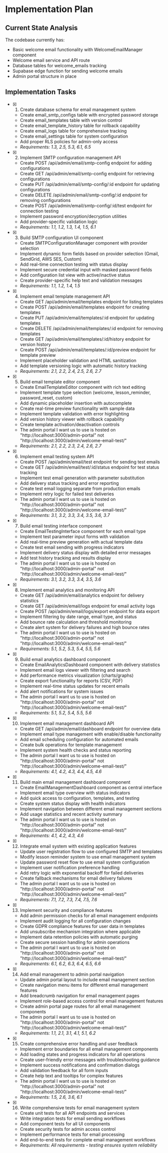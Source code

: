 # Implementation Plan

## Current State Analysis

The codebase currently has:

- Basic welcome email functionality with WelcomeEmailManager component
- Welcome email service and API route
- Database tables for welcome_emails tracking
- Supabase edge function for sending welcome emails
- Admin portal structure in place

## Implementation Tasks

- [x] 1. Create database schema for email management system

  - Create email_smtp_configs table with encrypted password storage
  - Create email_templates table with version control
  - Create email_template_history table for rollback capability
  - Create email_logs table for comprehensive tracking
  - Create email_settings table for system configuration
  - Add proper RLS policies for admin-only access
  - _Requirements: 1.3, 2.5, 5.3, 6.1, 6.5_

- [x] 2. Implement SMTP configuration management API

  - Create POST /api/admin/email/smtp-config endpoint for adding configurations
  - Create GET /api/admin/email/smtp-config endpoint for retrieving configurations
  - Create PUT /api/admin/email/smtp-config/:id endpoint for updating configurations
  - Create DELETE /api/admin/email/smtp-config/:id endpoint for removing configurations
  - Create POST /api/admin/email/smtp-config/:id/test endpoint for connection testing
  - Implement password encryption/decryption utilities
  - Add provider-specific validation logic
  - _Requirements: 1.1, 1.2, 1.3, 1.4, 1.5, 6.1_

- [x] 3. Build SMTP configuration UI component

  - Create SMTPConfigurationManager component with provider selection
  - Implement dynamic form fields based on provider selection (Gmail, SendGrid, AWS SES, Custom)
  - Add real-time connection testing with status display
  - Implement secure credential input with masked password fields
  - Add configuration list view with active/inactive status
  - Create provider-specific help text and validation messages
  - _Requirements: 1.1, 1.2, 1.4, 1.5_

- [x] 4. Implement email template management API

  - Create GET /api/admin/email/templates endpoint for listing templates
  - Create POST /api/admin/email/templates endpoint for creating templates
  - Create PUT /api/admin/email/templates/:id endpoint for updating templates
  - Create DELETE /api/admin/email/templates/:id endpoint for removing templates
  - Create GET /api/admin/email/templates/:id/history endpoint for version history
  - Create POST /api/admin/email/templates/:id/preview endpoint for template preview
  - Implement placeholder validation and HTML sanitization
  - Add template versioning logic with automatic history tracking
  - _Requirements: 2.1, 2.2, 2.4, 2.5, 2.6, 2.7_

- [x] 5. Build email template editor component

  - Create EmailTemplateEditor component with rich text editing
  - Implement template type selection (welcome, lesson_reminder, password_reset, custom)
  - Add dynamic placeholder insertion with autocomplete
  - Create real-time preview functionality with sample data
  - Implement template validation with error highlighting
  - Add version history viewer with rollback capability
  - Create template activation/deactivation controls
  - The admin portal I want us to use is hosted on "http://localhost:3000/admin-portal" not "http://localhost:3000/admin/welcome-email-test/"
  - _Requirements: 2.1, 2.2, 2.3, 2.4, 2.6, 2.7_

- [x] 6. Implement email testing system API

  - Create POST /api/admin/email/test endpoint for sending test emails
  - Create GET /api/admin/email/test/:id/status endpoint for test status tracking
  - Implement test email generation with parameter substitution
  - Add delivery status tracking and error reporting
  - Create test email logging separate from production emails
  - Implement retry logic for failed test deliveries
  - The admin portal I want us to use is hosted on "http://localhost:3000/admin-portal" not "http://localhost:3000/admin/welcome-email-test/"
  - _Requirements: 3.1, 3.2, 3.3, 3.4, 3.5, 3.6, 3.7_

- [x] 7. Build email testing interface component

  - Create EmailTestingInterface component for each email type
  - Implement test parameter input forms with validation
  - Add real-time preview generation with actual template data
  - Create test email sending with progress indicators
  - Implement delivery status display with detailed error messages
  - Add test history tracking and results display
  - The admin portal I want us to use is hosted on "http://localhost:3000/admin-portal" not "http://localhost:3000/admin/welcome-email-test/"
  - _Requirements: 3.1, 3.2, 3.3, 3.4, 3.5, 3.6_

- [x] 8. Implement email analytics and monitoring API

  - Create GET /api/admin/email/analytics endpoint for delivery statistics
  - Create GET /api/admin/email/logs endpoint for email activity logs
  - Create POST /api/admin/email/logs/export endpoint for data export
  - Implement filtering by date range, email type, and status
  - Add bounce rate calculation and threshold monitoring
  - Create alert system for delivery failures and high bounce rates
  - The admin portal I want us to use is hosted on "http://localhost:3000/admin-portal" not "http://localhost:3000/admin/welcome-email-test/"
  - _Requirements: 5.1, 5.2, 5.3, 5.4, 5.5, 5.6_

- [x] 9. Build email analytics dashboard component

  - Create EmailAnalyticsDashboard component with delivery statistics
  - Implement email logs viewer with filtering and search
  - Add performance metrics visualization (charts/graphs)
  - Create export functionality for reports (CSV, PDF)
  - Implement real-time status updates for recent emails
  - Add alert notifications for system issues
  - The admin portal I want us to use is hosted on "http://localhost:3000/admin-portal" not "http://localhost:3000/admin/welcome-email-test/"
  - _Requirements: 5.1, 5.2, 5.4, 5.5, 5.6_

- [x] 10. Implement email management dashboard API

  - Create GET /api/admin/email/dashboard endpoint for overview data
  - Implement email type management with enable/disable functionality
  - Add email scheduling configuration for automated emails
  - Create bulk operations for template management
  - Implement system health checks and status reporting
  - The admin portal I want us to use is hosted on "http://localhost:3000/admin-portal" not "http://localhost:3000/admin/welcome-email-test/"
  - _Requirements: 4.1, 4.2, 4.3, 4.4, 4.5, 4.6_

- [x] 11. Build main email management dashboard component

  - Create EmailManagementDashboard component as central interface
  - Implement email type overview with status indicators
  - Add quick access to configuration, templates, and testing
  - Create system status display with health indicators
  - Implement navigation between different email management sections
  - Add usage statistics and recent activity summary
  - The admin portal I want us to use is hosted on "http://localhost:3000/admin-portal" not "http://localhost:3000/admin/welcome-email-test/"
  - _Requirements: 4.1, 4.2, 4.3, 4.6_

- [x] 12. Integrate email system with existing application features

  - Update user registration flow to use configured SMTP and templates
  - Modify lesson reminder system to use email management system
  - Update password reset flow to use email system configuration
  - Implement user notification preference handling
  - Add retry logic with exponential backoff for failed deliveries
  - Create fallback mechanisms for email delivery failures
  - The admin portal I want us to use is hosted on "http://localhost:3000/admin-portal" not "http://localhost:3000/admin/welcome-email-test/"
  - _Requirements: 7.1, 7.2, 7.3, 7.4, 7.5, 7.6_

- [x] 13. Implement security and compliance features

  - Add admin permission checks for all email management endpoints
  - Implement audit logging for all configuration changes
  - Create GDPR compliance features for user data in templates
  - Add unsubscribe mechanism integration where applicable
  - Implement data retention policies with automatic purging
  - Create secure session handling for admin operations
  - The admin portal I want us to use is hosted on "http://localhost:3000/admin-portal" not "http://localhost:3000/admin/welcome-email-test/"
  - _Requirements: 6.1, 6.2, 6.3, 6.4, 6.5, 6.6_

- [x] 14. Add email management to admin portal navigation

  - Update admin portal layout to include email management section
  - Create navigation menu items for different email management features
  - Add breadcrumb navigation for email management pages
  - Implement role-based access control for email management features
  - Create admin portal page routes for all email management components
  - The admin portal I want us to use is hosted on "http://localhost:3000/admin-portal" not "http://localhost:3000/admin/welcome-email-test/"
  - _Requirements: 1.1, 2.1, 3.1, 4.1, 5.1, 6.2_

- [x] 15. Create comprehensive error handling and user feedback


  - Implement error boundaries for all email management components
  - Add loading states and progress indicators for all operations
  - Create user-friendly error messages with troubleshooting guidance
  - Implement success notifications and confirmation dialogs
  - Add validation feedback for all form inputs
  - Create help text and tooltips for complex features
  - The admin portal I want us to use is hosted on "http://localhost:3000/admin-portal" not "http://localhost:3000/admin/welcome-email-test/"
  - _Requirements: 1.5, 2.6, 3.6, 6.1_

- [x] 16. Write comprehensive tests for email management system








  - Create unit tests for all API endpoints and services
  - Write integration tests for email sending workflows
  - Add component tests for all UI components
  - Create security tests for admin access control
  - Implement performance tests for email processing
  - Add end-to-end tests for complete email management workflows
  - _Requirements: All requirements - testing ensures system reliability_
